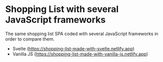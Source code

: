 # Shopping List with several JavaScript frameworks

The same shopping list SPA coded with several JavaScript frameworks in order to compare them.

- Svelte (https://shopping-list-made-with-svelte.netlify.app)
- Vanilla JS (https://shopping-list-made-with-vanilla-js.netlify.app)